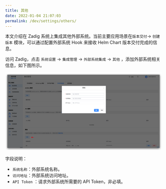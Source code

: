 ```yaml
---
title: 其他
date: 2022-01-04 21:07:03
permalink: /dev/settings/others/
---
```


本文介绍在 Zadig 系统上集成其他外部系统。当前主要应用场景在`版本交付`-> `创建版本` 模块，可以通过配置外部系统 Hook 来接收 Helm Chart 版本交付完成的信息。

访问 Zadig，点击 `系统设置` -> `集成管理` -> `外部系统集成` -> `其他` ，添加外部系统相关信息，如下图所示。

![add_external_systems](../_images/add_external_systems.png)

字段说明：

- `系统名称`：外部系统名称。
- `访问地址`：外部系统访问地址。
- `API Token` ：请求外部系统所需要的 API Token，非必填。